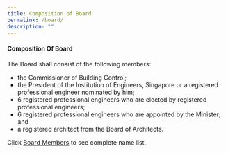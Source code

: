 ```yaml
---
title: Composition of Board
permalink: /board/
description: ""
---
```

#### Composition Of Board

The Board shall consist of the following members:  
  
* the Commissioner of Building Control;
* the President of the Institution of Engineers, Singapore or a registered professional engineer nominated by him;
* 6 registered professional engineers who are elected by registered professional engineers;
* 6 registered professional engineers who are appointed by the Minister; and
* a registered architect from the Board of Architects.

Click [Board Members](https://www.peb.gov.sg/board_member.aspx) to see complete name list.